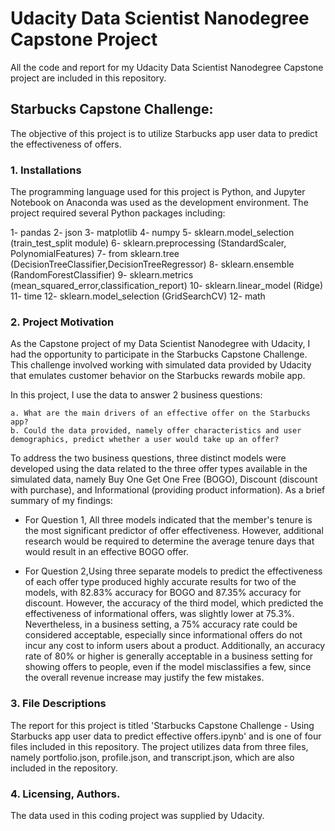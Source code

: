 # Udacity Data Scientist Nanodegree Capstone Project

All the code and report for my Udacity Data Scientist Nanodegree Capstone project are included in this repository.

## Starbucks Capstone Challenge: 
The objective of this project is to utilize Starbucks app user data to predict the effectiveness of offers.

### 1. Installations
The programming language used for this project is Python, and Jupyter Notebook on Anaconda was used as the development environment. The project required several Python packages including:

1- pandas
2- json
3- matplotlib
4- numpy
5- sklearn.model_selection (train_test_split module)
6- sklearn.preprocessing (StandardScaler, PolynomialFeatures)
7- from sklearn.tree (DecisionTreeClassifier,DecisionTreeRegressor)
8- sklearn.ensemble (RandomForestClassifier)
9- sklearn.metrics (mean_squared_error,classification_report)
10- sklearn.linear_model (Ridge)
11- time
12- sklearn.model_selection (GridSearchCV)
12- math

### 2. Project Motivation
As the Capstone project of my Data Scientist Nanodegree with Udacity, I had the opportunity to participate in the Starbucks Capstone Challenge.
This challenge involved working with simulated data provided by Udacity that emulates customer behavior on the Starbucks rewards mobile app.

In this project, I use the data to answer 2 business questions:

	a. What are the main drivers of an effective offer on the Starbucks app?
	b. Could the data provided, namely offer characteristics and user demographics, predict whether a user would take up an offer?
To address the two business questions, three distinct models were developed using the data related to the three offer types available in the simulated data, namely Buy One Get One Free (BOGO), Discount (discount with purchase), and Informational (providing product information).
As a brief summary of my findings:
- For Question 1, All three models indicated that the member's tenure is the most significant predictor of offer effectiveness. However, additional research would be required to determine the average tenure days that would result in an effective BOGO offer.

- For Question 2,Using three separate models to predict the effectiveness of each offer type produced highly accurate results for two of the models, with 82.83% accuracy for BOGO and 87.35% accuracy for discount. However, the accuracy of the third model, which predicted the effectiveness of informational offers, was slightly lower at 75.3%. Nevertheless, in a business setting, a 75% accuracy rate could be considered acceptable, especially since informational offers do not incur any cost to inform users about a product. Additionally, an accuracy rate of 80% or higher is generally acceptable in a business setting for showing offers to people, even if the model misclassifies a few, since the overall revenue increase may justify the few mistakes.

### 3. File Descriptions
The report for this project is titled 'Starbucks Capstone Challenge - Using Starbucks app user data to predict effective offers.ipynb' and is one of four files included in this repository. The project utilizes data from three files, namely portfolio.json, profile.json, and transcript.json, which are also included in the repository.

### 4. Licensing, Authors.

The data used in this coding project was supplied by Udacity.
